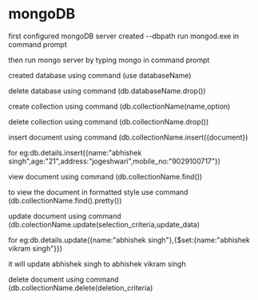 # mongoDB
first configured mongoDB server
created --dbpath 
run mongod.exe in command prompt


then run mongo server by typing mongo in command prompt

created database using command (use databaseName)


delete database using command (db.databaseName.drop())

create collection using command (db.collectionName(name,option)

delete collection using command (db.collectionName.drop())

insert document using command (db.collectionName.insert({document})

for eg:db.details.insert({name:"abhishek singh",age:"21",address:"jogeshwari",mobile_no:"9029100717"})

view document using command (db.collectionName.find())

to view the document in formatted style use command (db.collectionName.find().pretty())

update document using command (db.colectionName.update(selection_criteria,update_data)

for eg:db.details.update({name:"abhishek singh"},{$set:{name:"abhishek vikram singh"}})

it will update abhishek singh to abhishek vikram singh

delete document using command (db.collectionName.delete(deletion_criteria)

